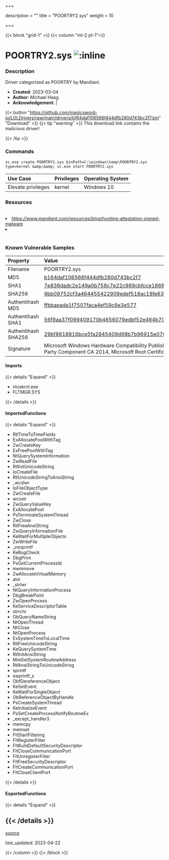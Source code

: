 +++

description = ""
title = "POORTRY2.sys"
weight = 10

+++


{{< block "grid-1" >}}
{{< column "mt-2 pt-1">}}


# POORTRY2.sys ![:inline](/images/twitter_verified.png) 


### Description

Driver categorized as POORTRY by Mandiant.

- **Created**: 2023-03-04
- **Author**: Michael Haag
- **Acknowledgement**:  | [](https://twitter.com/)

{{< button "https://github.com/magicsword-io/LOLDrivers/raw/main/drivers/b164daf106566f444dfb280d743bc2f7.bin" "Download" >}}
{{< tip "warning" >}}
This download link contains the malicious driver!

{{< /tip >}}

### Commands

```
sc.exe create POORTRY2.sys binPath=C:\windows\temp\POORTRY2.sys type=kernel &amp;&amp; sc.exe start POORTRY2.sys
```

| Use Case | Privileges | Operating System | 
|:---- | ---- | ---- |
| Elevate privileges | kernel | Windows 10 |

### Resources
<br>
<li><a href="https://www.mandiant.com/resources/blog/hunting-attestation-signed-malware">https://www.mandiant.com/resources/blog/hunting-attestation-signed-malware</a></li>
<li><a href=""></a></li>
<br>

### Known Vulnerable Samples

| Property           | Value |
|:-------------------|:------|
| Filename           | POORTRY2.sys |
| MD5                | [b164daf106566f444dfb280d743bc2f7](https://www.virustotal.com/gui/file/b164daf106566f444dfb280d743bc2f7) |
| SHA1               | [7e836dadc2e149a0b758c7e22c989cbfcce18684](https://www.virustotal.com/gui/file/7e836dadc2e149a0b758c7e22c989cbfcce18684) |
| SHA256             | [9bb09752cf3a464455422909edef518ac18fe63cf5e1e8d9d6c2e68db62e0c87](https://www.virustotal.com/gui/file/9bb09752cf3a464455422909edef518ac18fe63cf5e1e8d9d6c2e68db62e0c87) |
| Authentihash MD5   | [ffbbaeada1f7507faca4ef59c6e3e577](https://www.virustotal.com/gui/search/authentihash%253Affbbaeada1f7507faca4ef59c6e3e577) |
| Authentihash SHA1  | [56f9aa37f099409170b4656079edbf52e464b700](https://www.virustotal.com/gui/search/authentihash%253A56f9aa37f099409170b4656079edbf52e464b700) |
| Authentihash SHA256| [29bf8618816bce5fa2845409d98b7b96915e0763bb04719535ca885e4713cfaf](https://www.virustotal.com/gui/search/authentihash%253A29bf8618816bce5fa2845409d98b7b96915e0763bb04719535ca885e4713cfaf) |
| Signature         | Microsoft Windows Hardware Compatibility Publisher, Microsoft Windows Third Party Component CA 2014, Microsoft Root Certificate Authority 2010   |


#### Imports
{{< details "Expand" >}}
* ntoskrnl.exe
* FLTMGR.SYS

{{< /details >}}
#### ImportedFunctions
{{< details "Expand" >}}
* RtlTimeToTimeFields
* ExAllocatePoolWithTag
* ZwCreateKey
* ExFreePoolWithTag
* NtQuerySystemInformation
* ZwReadFile
* RtlInitUnicodeString
* IoCreateFile
* RtlUnicodeStringToAnsiString
* _wcslwr
* IoFileObjectType
* ZwCreateFile
* wcsstr
* ZwQueryValueKey
* ExAllocatePool
* PsTerminateSystemThread
* ZwClose
* RtlFreeAnsiString
* ZwQueryInformationFile
* KeWaitForMultipleObjects
* ZwWriteFile
* _vsnprintf
* KeBugCheck
* DbgPrint
* PsGetCurrentProcessId
* memmove
* ZwAllocateVirtualMemory
* atoi
* _strlwr
* NtQueryInformationProcess
* DbgBreakPoint
* ZwOpenProcess
* KeServiceDescriptorTable
* strrchr
* ObQueryNameString
* NtOpenThread
* NtClose
* NtOpenProcess
* ExSystemTimeToLocalTime
* RtlFreeUnicodeString
* KeQuerySystemTime
* RtlInitAnsiString
* MmGetSystemRoutineAddress
* RtlAnsiStringToUnicodeString
* sprintf
* swprintf_s
* ObfDereferenceObject
* KeSetEvent
* KeWaitForSingleObject
* ObReferenceObjectByHandle
* PsCreateSystemThread
* KeInitializeEvent
* PsSetCreateProcessNotifyRoutineEx
* _except_handler3
* memcpy
* memset
* FltStartFiltering
* FltRegisterFilter
* FltBuildDefaultSecurityDescriptor
* FltCloseCommunicationPort
* FltUnregisterFilter
* FltFreeSecurityDescriptor
* FltCreateCommunicationPort
* FltCloseClientPort

{{< /details >}}
#### ExportedFunctions
{{< details "Expand" >}}

{{< /details >}}
-----



[*source*](https://github.com/magicsword-io/LOLDrivers/tree/main/yaml/poortry2.yaml)

*last_updated:* 2023-04-22








{{< /column >}}
{{< /block >}}
